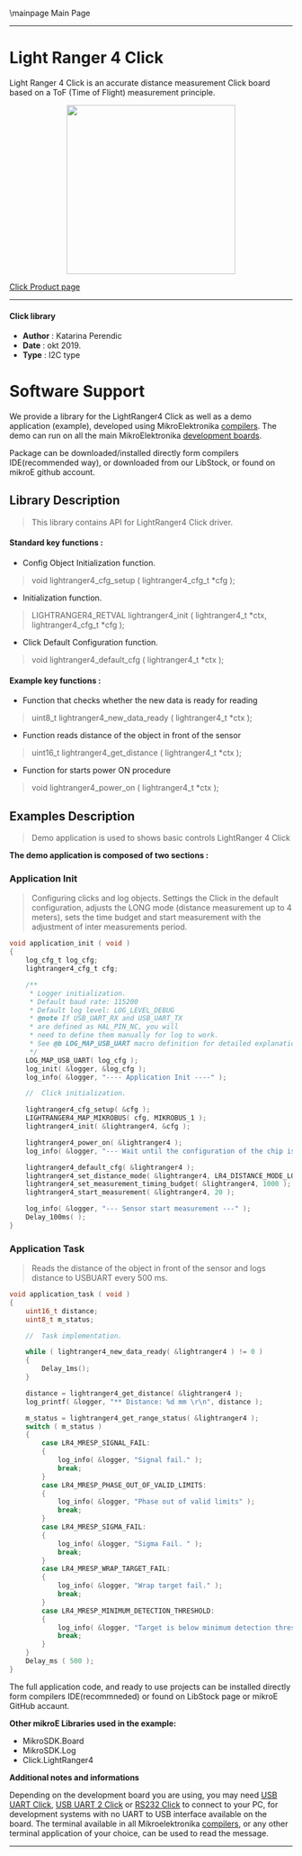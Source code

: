 \mainpage Main Page
 
 

---
# Light Ranger 4 Click

Light Ranger 4 Click is an accurate distance measurement Click board based on a ToF (Time of Flight) measurement principle.

<p align="center">
  <img src="https://download.mikroe.com/images/click_for_ide/lightranger4_click.png" height=300px>
</p>

[Click Product page](https://www.mikroe.com/lightranger-4-click)

---


#### Click library 

- **Author**        : Katarina Perendic
- **Date**          : okt 2019.
- **Type**          : I2C type


# Software Support

We provide a library for the LightRanger4 Click 
as well as a demo application (example), developed using MikroElektronika 
[compilers](https://shop.mikroe.com/compilers). 
The demo can run on all the main MikroElektronika [development boards](https://shop.mikroe.com/development-boards).

Package can be downloaded/installed directly form compilers IDE(recommended way), or downloaded from our LibStock, or found on mikroE github account. 

## Library Description

> This library contains API for LightRanger4 Click driver.

#### Standard key functions :

- Config Object Initialization function.
> void lightranger4_cfg_setup ( lightranger4_cfg_t *cfg ); 
 
- Initialization function.
> LIGHTRANGER4_RETVAL lightranger4_init ( lightranger4_t *ctx, lightranger4_cfg_t *cfg );

- Click Default Configuration function.
> void lightranger4_default_cfg ( lightranger4_t *ctx );


#### Example key functions :

- Function that checks whether the new data is ready for reading
> uint8_t lightranger4_new_data_ready ( lightranger4_t *ctx );
 
- Function reads distance of the object in front of the sensor
> uint16_t lightranger4_get_distance ( lightranger4_t *ctx );

- Function for starts power ON procedure
> void lightranger4_power_on ( lightranger4_t *ctx );


## Examples Description

>  Demo application is used to shows basic controls LightRanger 4 Click

**The demo application is composed of two sections :**

### Application Init 

> Configuring clicks and log objects.
> Settings the Click in the default configuration,
> adjusts the LONG mode (distance measurement up to 4 meters),
> sets the time budget and start measurement with the adjustment of inter measurements period.

```c
void application_init ( void )
{
    log_cfg_t log_cfg;
    lightranger4_cfg_t cfg;

    /** 
     * Logger initialization.
     * Default baud rate: 115200
     * Default log level: LOG_LEVEL_DEBUG
     * @note If USB_UART_RX and USB_UART_TX 
     * are defined as HAL_PIN_NC, you will 
     * need to define them manually for log to work. 
     * See @b LOG_MAP_USB_UART macro definition for detailed explanation.
     */
    LOG_MAP_USB_UART( log_cfg );
    log_init( &logger, &log_cfg );
    log_info( &logger, "---- Application Init ----" );

    //  Click initialization.

    lightranger4_cfg_setup( &cfg );
    LIGHTRANGER4_MAP_MIKROBUS( cfg, MIKROBUS_1 );
    lightranger4_init( &lightranger4, &cfg );

    lightranger4_power_on( &lightranger4 );
    log_info( &logger, "--- Wait until the configuration of the chip is completed ---" );

    lightranger4_default_cfg( &lightranger4 );
    lightranger4_set_distance_mode( &lightranger4, LR4_DISTANCE_MODE_LONG );
    lightranger4_set_measurement_timing_budget( &lightranger4, 1000 );
    lightranger4_start_measurement( &lightranger4, 20 );

    log_info( &logger, "--- Sensor start measurement ---" );
    Delay_100ms( );
}
```

### Application Task

> Reads the distance of the object in front of the sensor and logs 
> distance to USBUART every 500 ms.

```c
void application_task ( void )
{
    uint16_t distance;
    uint8_t m_status;

    //  Task implementation.

    while ( lightranger4_new_data_ready( &lightranger4 ) != 0 )
    {
        Delay_1ms();
    }

    distance = lightranger4_get_distance( &lightranger4 );
    log_printf( &logger, "** Distance: %d mm \r\n", distance );

    m_status = lightranger4_get_range_status( &lightranger4 );
    switch ( m_status )
    {
        case LR4_MRESP_SIGNAL_FAIL:
        {
            log_info( &logger, "Signal fail." );
            break;
        }
        case LR4_MRESP_PHASE_OUT_OF_VALID_LIMITS:
        {
            log_info( &logger, "Phase out of valid limits" );
            break;
        }
        case LR4_MRESP_SIGMA_FAIL:
        {
            log_info( &logger, "Sigma Fail. " );
            break;
        }
        case LR4_MRESP_WRAP_TARGET_FAIL:
        {
            log_info( &logger, "Wrap target fail." );
            break;
        }
        case LR4_MRESP_MINIMUM_DETECTION_THRESHOLD:
        {
            log_info( &logger, "Target is below minimum detection threshold. " );
            break;
        }
    }
    Delay_ms ( 500 );
}
```

The full application code, and ready to use projects can be  installed directly form compilers IDE(recommneded) or found on LibStock page or mikroE GitHub accaunt.

**Other mikroE Libraries used in the example:** 

- MikroSDK.Board
- MikroSDK.Log
- Click.LightRanger4

**Additional notes and informations**

Depending on the development board you are using, you may need 
[USB UART Click](https://shop.mikroe.com/usb-uart-click), 
[USB UART 2 Click](https://shop.mikroe.com/usb-uart-2-click) or 
[RS232 Click](https://shop.mikroe.com/rs232-click) to connect to your PC, for 
development systems with no UART to USB interface available on the board. The 
terminal available in all Mikroelektronika 
[compilers](https://shop.mikroe.com/compilers), or any other terminal application 
of your choice, can be used to read the message.



---
